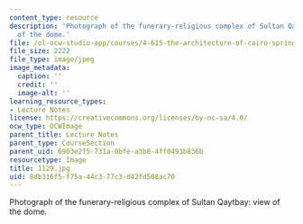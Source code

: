 ```yaml
---
content_type: resource
description: 'Photograph of the funerary-religious complex of Sultan Qaytbay: view
  of the dome.'
file: /ol-ocw-studio-app/courses/4-615-the-architecture-of-cairo-spring-2002/8db316f5f75a44c377c3d42fd508ac70_1129.jpg
file_size: 2222
file_type: image/jpeg
image_metadata:
  caption: ''
  credit: ''
  image-alt: ''
learning_resource_types:
- Lecture Notes
license: https://creativecommons.org/licenses/by-nc-sa/4.0/
ocw_type: OCWImage
parent_title: Lecture Notes
parent_type: CourseSection
parent_uid: 6903e2f5-731a-0bfe-a3b8-4ff0493b836b
resourcetype: Image
title: 1129.jpg
uid: 8db316f5-f75a-44c3-77c3-d42fd508ac70
---
```

Photograph of the funerary-religious complex of Sultan Qaytbay: view of the dome.